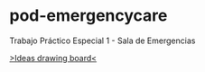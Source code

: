 # pod-emergencycare

Trabajo Práctico Especial 1 - Sala de Emergencias

[>Ideas drawing board<](https://www.tldraw.com/r/FzBWHkJTyw66oXS636WQC?d=v-950.34.1358.1323.page)
